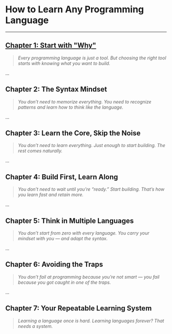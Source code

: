 # How to Learn Any Programming Language

---

## [Chapter 1: Start with "Why"](#chapter-1-start-with-why)

> *Every programming language is just a tool. But choosing the right tool starts with knowing what you want to build.*

...

## Chapter 2: The Syntax Mindset

> *You don’t need to memorize everything. You need to recognize patterns and learn how to think like the language.*

...

## Chapter 3: Learn the Core, Skip the Noise

> *You don’t need to learn everything. Just enough to start building. The rest comes naturally.*

...

## Chapter 4: Build First, Learn Along

> *You don’t need to wait until you’re “ready.” Start building. That’s how you learn fast and retain more.*

...

## Chapter 5: Think in Multiple Languages

> *You don’t start from zero with every language. You carry your mindset with you — and adapt the syntax.*

...

## Chapter 6: Avoiding the Traps

> *You don’t fail at programming because you’re not smart — you fail because you got caught in one of the traps.*

...

## Chapter 7: Your Repeatable Learning System

> *Learning a language once is hard. Learning languages forever? That needs a system.*
